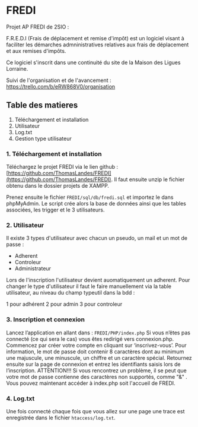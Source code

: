 # FREDI

Projet AP FREDI de 2SIO : 

F.R.E.D.I (Frais de déplacement et remise d'impôt) 
est un logiciel visant à faciliter les démarches admninistratives relatives aux frais de déplacement et aux remises d'impôts.

Ce logiciel s'inscrit dans une continuité du site de la Maison des Ligues Lorraine. 

Suivi de l'organisation et de l'avancement : https://trello.com/b/eRW868V0/organisation

## Table des matieres

1.	Téléchargement et installation
2.	Utilisateur
3.	Log.txt	
4.	Gestion type utilisateur


### 1. Téléchargement et installation 

Téléchargez le projet FREDI via le lien github : [https://github.com/ThomasLandes/FREDI](https://github.com/ThomasLandes/FREDI).
Il faut ensuite unzip le fichier obtenu dans le dossier projets de XAMPP.

Prenez ensuite le fichier ``FREDI/sql/db/fredi.sql`` et importez le dans phpMyAdmin. Le script crée alors la base de données ainsi que les tables associées, les trigger et le 3 utilisateurs. 

### 2. Utilisateur

Il existe 3 types d'utilisateur avec chacun un pseudo, un mail et un mot de passe :

- Adherent
- Controleur 
- Administrateur 

Lors de l'inscription l'utilisateur devient auomatiquement un adherent.
Pour changer le type d'utilisateur il faut le faire manuellement via la table utilisateur, au niveau du champ typeutil dans la bdd : 

1 pour adhérent
2 pour admin
3 pour controleur


### 3. Inscription et connexion 

Lancez l’application en allant dans : ``FREDI/PHP/index.php``
Si vous n’êtes pas connecté (ce qui sera le cas) vous êtes redirigé vers connexion.php. Commencez par créer votre compte en cliquant sur ‘inscrivez-vous’. 
Pour information, le mot de passe doit contenir 8 caractères dont au minimum une majuscule, une minuscule, un chiffre et un caractère spécial.
Retournez ensuite sur la page de connexion et entrez les identifiants saisis lors de l’inscription. ATTENTION!!! Si vous rencontrez un problème, il se peut que votre mot de passe contienne des caractères non supportés, comme "&" .
Vous pouvez maintenant accéder à index.php soit l'accueil de FREDI.

### 4. Log.txt

Une fois connecté chaque fois que vous allez sur une page une trace est enregistrée dans le fichier ``htaccess/log.txt``.


